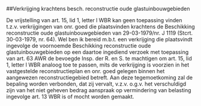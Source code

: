 <meta http-equiv='Content-Type' content='text/html; charset=utf-8' />

##Verkrijging krachtens besch. reconstructie oude glastuinbouwgebieden

De vrijstelling van art. 15, lid 1, letter l WBR kan geen toepassing vinden t.z.v. verkrijgingen van onr. goed die plaatsvinden krachtens de Beschikking reconstructie oude glastuinbouwgebieden van 29-03-1979/nr. J 1119 (Stcrt. 30-03-1979, nr. 64). Wel ben ik bereid m.b.t. een verkrijging die plaatsvindt ingevolge de voornoemde Beschikking reconstructie oude glastuinbouwgebieden op een daartoe ingediend verzoek met toepassing van art. 63 AWR de bevoegde Insp. der R. en S. te machtigen om art. 15, lid 1, letter l WBR analoog toe te passen, mits de verkrijging is voorzien in het vastgestelde reconstructieplan en onr. goed gelegen binnen het aangewezen reconstructiegebied betreft. Aan deze tegemoetkoming zal de bepaling worden verbonden, dat zij vervalt, v.z.v. o.g.v. het verschuldigd zijn van het niet geheven bedrag aanspraak op vermindering van belasting ingevolge art. 13 WBR is of mocht worden gemaakt.    

